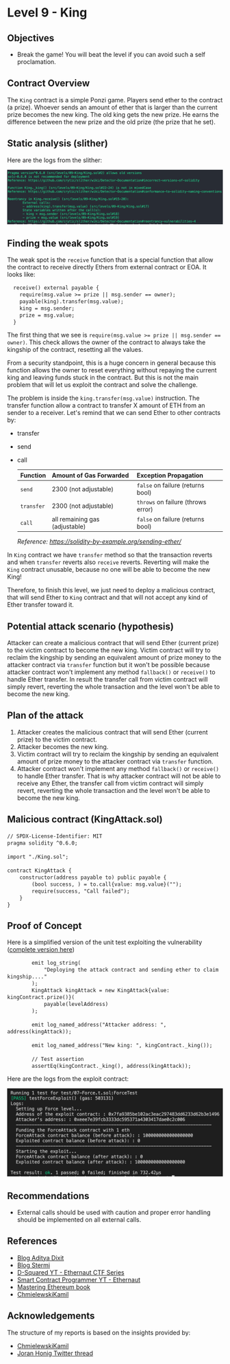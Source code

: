 # Level 9 - King

## Objectives

- Break the game! You will beat the level if you can avoid such a self proclamation.

## Contract Overview

The `King` contract is a simple Ponzi game. Players send ether to the contract (a prize). Whoever sends an amount of ether that is larger than the current prize becomes the new king. The old king gets the new prize. He earns the difference between the new prize and the old prize (the prize that he set).

## Static analysis (slither)

Here are the logs from the slither:

![alt text](https://github.com/matrix-0wl/ethernaut-solutions-foundry/blob/master/img/King_slither.png)

## Finding the weak spots

The weak spot is the `receive` function that is a special function that allow the contract to receive directly Ethers from external contract or EOA. It looks like:

```solidity
  receive() external payable {
    require(msg.value >= prize || msg.sender == owner);
    payable(king).transfer(msg.value);
    king = msg.sender;
    prize = msg.value;
  }
```

The first thing that we see is `require(msg.value >= prize || msg.sender == owner)`. This check allows the owner of the contract to always take the kingship of the contract, resetting all the values.

From a security standpoint, this is a huge concern in general because this function allows the owner to reset everything without repaying the current king and leaving funds stuck in the contract. But this is not the main problem that will let us exploit the contract and solve the challenge.

The problem is inside the `king.transfer(msg.value)` instruction. The transfer function allow a contract to transfer X amount of ETH from an sender to a receiver. Let's remind that we can send Ether to other contracts by:

- transfer
- send
- call

  | Function   | Amount of Gas Forwarded        | Exception Propagation              |
  | :--------- | :----------------------------- | :--------------------------------- |
  | `send`     | 2300 (not adjustable)          | `false` on failure (returns bool)  |
  | `transfer` | 2300 (not adjustable)          | `throws` on failure (throws error) |
  | `call`     | all remaining gas (adjustable) | `false` on failure (returns bool)  |

  _Reference: https://solidity-by-example.org/sending-ether/_

In `King` contract we have `transfer` method so that the transaction reverts and when `transfer` reverts also `receive` reverts. Reverting will make the `King` contract unusable, because no one will be able to become the new King!

Therefore, to finish this level, we just need to deploy a malicious contract, that will send Ether to `King` contract and that will not accept any kind of Ether transfer toward it.

## Potential attack scenario (hypothesis)

Attacker can create a malicious contract that will send Ether (current prize) to the victim contract to become the new king. Victim contract will try to reclaim the kingship by sending an equivalent amount of prize money to the attacker contract via `transfer` function but it won't be possible because attacker contract won't implement any method `fallback()` or `receive()` to handle Ether transfer. In result the transfer call from victim contract will simply revert, reverting the whole transaction and the level won't be able to become the new king.

## Plan of the attack

1. Attacker creates the malicious contract that will send Ether (current prize) to the victim contract.
2. Attacker becomes the new king.
3. Victim contract will try to reclaim the kingship by sending an equivalent amount of prize money to the attacker contract via `transfer` function.
4. Attacker contract won't implement any method `fallback()` or `receive()` to handle Ether transfer. That is why attacker contract will not be able to receive any Ether, the transfer call from victim contract will simply revert, reverting the whole transaction and the level won't be able to become the new king.

## Malicious contract (KingAttack.sol)

```solidity
// SPDX-License-Identifier: MIT
pragma solidity ^0.6.0;

import "./King.sol";

contract KingAttack {
    constructor(address payable to) public payable {
        (bool success, ) = to.call{value: msg.value}("");
        require(success, "Call failed");
    }
}
```

## Proof of Concept

Here is a simplified version of the unit test exploiting the vulnerability ([complete version here](https://github.com/matrix-0wl/ethernaut-solutions-foundry/blob/master/test/09-King.t.sol))

```solidity
        emit log_string(
            "Deploying the attack contract and sending ether to claim kingship...."
        );
        KingAttack kingAttack = new KingAttack{value: kingContract.prize()}(
            payable(levelAddress)
        );

        emit log_named_address("Attacker address: ", address(kingAttack));

        emit log_named_address("New king: ", kingContract._king());

        // Test assertion
        assertEq(kingContract._king(), address(kingAttack));
```

Here are the logs from the exploit contract:

![alt text](https://github.com/matrix-0wl/ethernaut-solutions-foundry/blob/master/img/Force.png)

## Recommendations

- External calls should be used with caution and proper error handling should be implemented on all external calls.

## References

- [Blog Aditya Dixit](https://blog.dixitaditya.com/series/ethernaut)
- [Blog Stermi](https://stermi.xyz/blog/ethernaut-challenge-9-solution-king)
- [D-Squared YT - Ethernaut CTF Series](https://www.youtube.com/watch?v=_ylKN2R_o-Y&list=PLiAoBT74VLnmRIPZGg4F36fH3BjQ5fLnz)
- [Smart Contract Programmer YT - Ethernaut](https://www.youtube.com/playlist?list=PLO5VPQH6OWdWh5ehvlkFX-H3gRObKvSL6)
- [Mastering Ethereum book](https://github.com/ethereumbook/ethereumbook)
- [ChmielewskiKamil](https://github.com/ChmielewskiKamil/ethernaut-foundry)

## Acknowledgements

The structure of my reports is based on the insights provided by:

- [ChmielewskiKamil](https://github.com/ChmielewskiKamil/ethernaut-foundry)
- [Joran Honig Twitter thread](https://twitter.com/joranhonig/status/1539578735631949825?s=20&t=Kp6iDNXfRKQUBbsb_Yj5SQ)
